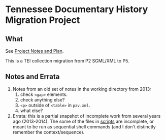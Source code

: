 # Tennessee Documentary History Migration Project #

## What ##
See [Project Notes and Plan](https://jirautk.atlassian.net/wiki/spaces/DLP/pages/58196091/Tennessee+Documentary+History+Migration+Project+Plan).

This is a TEI collection migration from P2 SGML/XML to P5.

## Notes and Errata ##
1. Notes from an old set of notes in the working directory from 2013:
   1. check `<gap>` elements.
   2. check anything else?
   3. `<p>` outside of `<table>` in `pav.xml`.
   4. what else?
2. Errata: this is a partial snapshot of incomplete work from several years ago (2013-2014). The some of the files in [scripts](original-data/scripts) are incomplete, or meant to be run as sequential shell commands (and I don't distinctly remember the context/sequence).
